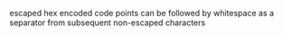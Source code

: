 escaped hex encoded code points can be followed by whitespace as a separator from subsequent non-escaped characters
